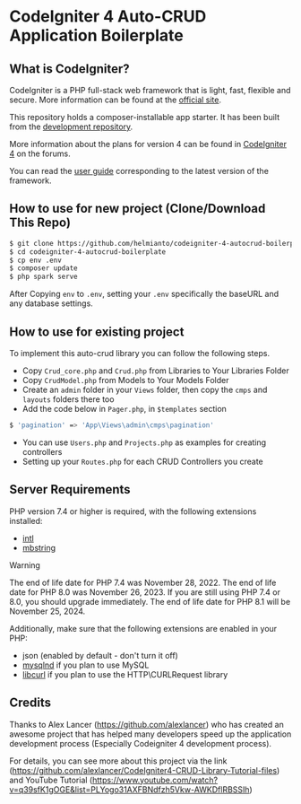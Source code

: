 # CodeIgniter 4 Auto-CRUD Application Boilerplate

## What is CodeIgniter?

CodeIgniter is a PHP full-stack web framework that is light, fast, flexible and secure.
More information can be found at the [official site](https://codeigniter.com).

This repository holds a composer-installable app starter.
It has been built from the
[development repository](https://github.com/codeigniter4/CodeIgniter4).

More information about the plans for version 4 can be found in [CodeIgniter 4](https://forum.codeigniter.com/forumdisplay.php?fid=28) on the forums.

You can read the [user guide](https://codeigniter.com/user_guide/)
corresponding to the latest version of the framework.

## How to use for new project (Clone/Download This Repo)

```bash
$ git clone https://github.com/helmianto/codeigniter-4-autocrud-boilerplate.git or Download Zip File from this Repo
$ cd codeigniter-4-autocrud-boilerplate
$ cp env .env
$ composer update
$ php spark serve
```

After Copying `env` to `.env`, setting your `.env` specifically the baseURL and any database settings.

## How to use for existing project

To implement this auto-crud library you can follow the following steps.

- Copy `Crud_core.php` and `Crud.php` from Libraries to Your Libraries Folder
- Copy `CrudModel.php` from Models to Your Models Folder
- Create an `admin` folder in your `Views` folder, then copy the `cmps` and `layouts` folders there too
- Add the code below in `Pager.php`, in `$templates` section
```bash
$ 'pagination' => 'App\Views\admin\cmps\pagination'
```
- You can use `Users.php` and `Projects.php` as examples for creating controllers
- Setting up your `Routes.php` for each CRUD Controllers you create

## Server Requirements

PHP version 7.4 or higher is required, with the following extensions installed:

- [intl](http://php.net/manual/en/intl.requirements.php)
- [mbstring](http://php.net/manual/en/mbstring.installation.php)

> [!WARNING]
> The end of life date for PHP 7.4 was November 28, 2022.
> The end of life date for PHP 8.0 was November 26, 2023.
> If you are still using PHP 7.4 or 8.0, you should upgrade immediately.
> The end of life date for PHP 8.1 will be November 25, 2024.

Additionally, make sure that the following extensions are enabled in your PHP:

- json (enabled by default - don't turn it off)
- [mysqlnd](http://php.net/manual/en/mysqlnd.install.php) if you plan to use MySQL
- [libcurl](http://php.net/manual/en/curl.requirements.php) if you plan to use the HTTP\CURLRequest library

## Credits

Thanks to Alex Lancer (https://github.com/alexlancer) who has created an awesome project that has helped many developers speed up the application development process (Especially Codeigniter 4 development process). 

For details, you can see more about this project via the link (https://github.com/alexlancer/CodeIgniter4-CRUD-Library-Tutorial-files) and YouTube Tutorial (https://www.youtube.com/watch?v=q39sfK1gOGE&list=PLYogo31AXFBNdfzh5Vkw-AWKDflRBSSIh)